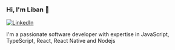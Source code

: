 ### Hi, I'm Liban 👋
[![LinkedIn](https://img.shields.io/badge/linkedin-%230077B5.svg?style=for-the-badge&logo=linkedin&logoColor=white)](https://www.linkedin.com/in/liban-mohamed-rage-722630208/)

I'm a passionate software developer with expertise in JavaScript, TypeScript, React, React Native and Nodejs







